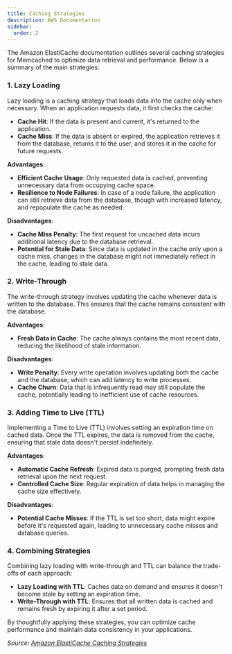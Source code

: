 ```yaml
---
title: Caching Strategies
description: AWS Documentation
sidebar:
  order: 2
---
```


The Amazon ElastiCache documentation outlines several caching strategies for Memcached to optimize data retrieval and performance. Below is a summary of the main strategies:

### 1. Lazy Loading

Lazy loading is a caching strategy that loads data into the cache only when necessary. When an application requests data, it first checks the cache:

- **Cache Hit**: If the data is present and current, it's returned to the application.
- **Cache Miss**: If the data is absent or expired, the application retrieves it from the database, returns it to the user, and stores it in the cache for future requests.

**Advantages**:

- **Efficient Cache Usage**: Only requested data is cached, preventing unnecessary data from occupying cache space.
- **Resilience to Node Failures**: In case of a node failure, the application can still retrieve data from the database, though with increased latency, and repopulate the cache as needed.

**Disadvantages**:

- **Cache Miss Penalty**: The first request for uncached data incurs additional latency due to the database retrieval.
- **Potential for Stale Data**: Since data is updated in the cache only upon a cache miss, changes in the database might not immediately reflect in the cache, leading to stale data.

### 2. Write-Through

The write-through strategy involves updating the cache whenever data is written to the database. This ensures that the cache remains consistent with the database.

**Advantages**:

- **Fresh Data in Cache**: The cache always contains the most recent data, reducing the likelihood of stale information.

**Disadvantages**:

- **Write Penalty**: Every write operation involves updating both the cache and the database, which can add latency to write processes.
- **Cache Churn**: Data that is infrequently read may still populate the cache, potentially leading to inefficient use of cache resources.

### 3. Adding Time to Live (TTL)

Implementing a Time to Live (TTL) involves setting an expiration time on cached data. Once the TTL expires, the data is removed from the cache, ensuring that stale data doesn't persist indefinitely.

**Advantages**:

- **Automatic Cache Refresh**: Expired data is purged, prompting fresh data retrieval upon the next request.
- **Controlled Cache Size**: Regular expiration of data helps in managing the cache size effectively.

**Disadvantages**:

- **Potential Cache Misses**: If the TTL is set too short, data might expire before it's requested again, leading to unnecessary cache misses and database queries.

### 4. Combining Strategies

Combining lazy loading with write-through and TTL can balance the trade-offs of each approach:

- **Lazy Loading with TTL**: Caches data on demand and ensures it doesn't become stale by setting an expiration time.
- **Write-Through with TTL**: Ensures that all written data is cached and remains fresh by expiring it after a set period.

By thoughtfully applying these strategies, you can optimize cache performance and maintain data consistency in your applications.

*Source: [Amazon ElastiCache Caching Strategies](https://docs.aws.amazon.com/AmazonElastiCache/latest/dg/Strategies.html)* 